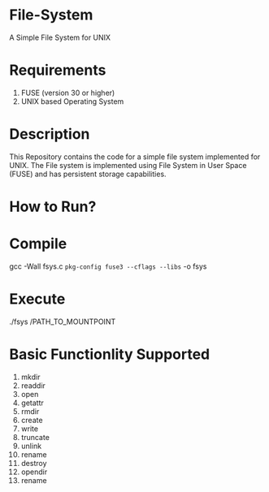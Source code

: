 # File-System
A Simple File System for UNIX

# Requirements
1. FUSE (version 30 or higher)
2. UNIX based Operating System


# Description
This Repository contains the code for a simple file system implemented for UNIX. The File system is implemented using File System in User Space (FUSE) and has persistent storage capabilities.

# How to Run?
  # Compile 
  gcc -Wall fsys.c `pkg-config fuse3 --cflags --libs` -o fsys
  # Execute 
  ./fsys /PATH_TO_MOUNTPOINT 
  
# Basic Functionlity Supported  
  1. mkdir
  2. readdir
  3. open
  4. getattr 
  5. rmdir
  6. create 
  7. write 
  8. truncate
  9. unlink
  10. rename
  11. destroy 
  12. opendir
  13. rename
